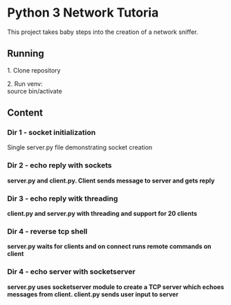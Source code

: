 <h1>Python 3 Network Tutoria</h1>

This project takes baby steps into the creation of a network sniffer.

<h2>Running</h2>

<p>1. Clone repository</p>
<p>2. Run venv:<br /> source bin/activate</p>

<h2>Content</h2>

<h3>Dir 1 - socket initialization</h3>
<p>Single server.py file demonstrating socket creation</p>

<h3><b>Dir 2 - echo reply with sockets</h3>
<p>server.py and client.py. Client sends message to server and gets reply</p>

<h3>Dir 3 - echo reply witk threading</h3>
<p>client.py and server.py with threading and support for 20 clients</p>

<h3>Dir 4 - reverse tcp shell</h3>
<p>server.py waits for clients and on connect runs remote commands on client</p>

<h3>Dir 4 - echo server with socketserver</h3>
<p>server.py uses socketserver module to create a TCP server which echoes messages from client. client.py sends user input to server</p>